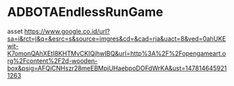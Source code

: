 # ADBOTAEndlessRunGame

asset 
https://www.google.co.id/url?sa=i&rct=j&q=&esrc=s&source=imgres&cd=&cad=rja&uact=8&ved=0ahUKEwit-K7omonQAhXEtI8KHTMvCKIQjhwIBQ&url=http%3A%2F%2Fopengameart.org%2Fcontent%2F2d-wooden-box&psig=AFQjCNHszr28meEBMpjUHaebpoDOFdWrKA&ust=1478146459211263